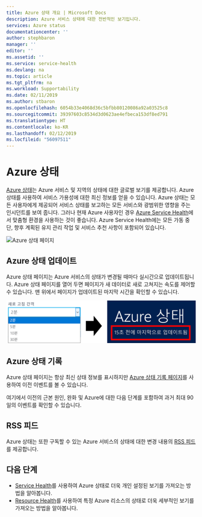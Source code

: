 ```yaml
---
title: Azure 상태 개요 | Microsoft Docs
description: Azure 서비스 상태에 대한 전반적인 보기입니다.
services: Azure status
documentationcenter: ''
author: stephbaron
manager: ''
editor: ''
ms.assetid: ''
ms.service: service-health
ms.devlang: na
ms.topic: article
ms.tgt_pltfrm: na
ms.workload: Supportability
ms.date: 02/11/2019
ms.author: stbaron
ms.openlocfilehash: 6054b33e4068d36c5bfbb80120086a92a03525c8
ms.sourcegitcommit: 39397603c8534d3d0623ae4efbeca153df8ed791
ms.translationtype: HT
ms.contentlocale: ko-KR
ms.lasthandoff: 02/12/2019
ms.locfileid: "56097511"
---
```

# <a name="azure-status"></a>Azure 상태
[Azure 상태](https://azure.microsoft.com/status/)는 Azure 서비스 및 지역의 상태에 대한 글로벌 보기를 제공합니다. Azure 상태를 사용하여 서비스 가용성에 대한 최신 정보를 얻을 수 있습니다. Azure 상태는 모든 사용자에게 제공되어 서비스 상태를 보고하는 모든 서비스와 광범위한 영향을 주는 인시던트를 보여 줍니다. 그러나 현재 Azure 사용자인 경우 [Azure Service Health](https://aka.ms/azureservicehealth)에서 맞춤형 환경을 사용하는 것이 좋습니다. Azure Service Health에는 모든 가동 중단, 향후 계획된 유지 관리 작업 및 서비스 추천 사항이 포함되어 있습니다.

![Azure 상태 페이지](./media/azure-status-overview/azure-status.PNG)

## <a name="azure-status-updates"></a>Azure 상태 업데이트
Azure 상태 페이지는 Azure 서비스의 상태가 변경될 때마다 실시간으로 업데이트됩니다. Azure 상태 페이지를 열어 두면 페이지가 새 데이터로 새로 고쳐지는 속도를 제어할 수 있습니다. 맨 위에서 페이지가 업데이트된 마지막 시간을 확인할 수 있습니다.

![Azure 상태 새로 고침](./media/azure-status-overview/update.PNG)

## <a name="azure-status-history"></a>Azure 상태 기록
Azure 상태 페이지는 항상 최신 상태 정보를 표시하지만 [Azure 상태 기록 페이지](https://azure.microsoft.com/status/history/)를 사용하여 이전 이벤트를 볼 수 있습니다.

여기에서 이전의 근본 원인, 완화 및 Azure에 대한 다음 단계를 포함하여 과거 최대 90일의 이벤트를 확인할 수 있습니다.

## <a name="rss-feed"></a>RSS 피드
Azure 상태는 또한 구독할 수 있는 Azure 서비스의 상태에 대한 변경 내용의 [RSS 피드](https://azure.microsoft.com/status/feed/)를 제공합니다.

## <a name="next-steps"></a>다음 단계
* [Service Health](./service-health-overview.md)를 사용하여 Azure 상태로 더욱 개인 설정된 보기를 가져오는 방법을 알아봅니다.
* [Resource Health](./resource-health-overview.md)를 사용하여 특정 Azure 리소스의 상태로 더욱 세부적인 보기를 가져오는 방법을 알아봅니다.
